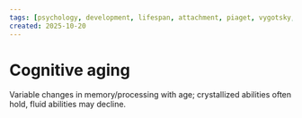 ```yaml
---
tags: [psychology, development, lifespan, attachment, piaget, vygotsky, adolescence, adulthood, aging, morality]
created: 2025-10-20
---
```

# Cognitive aging

Variable changes in memory/processing with age; crystallized abilities often hold, fluid abilities may decline.
